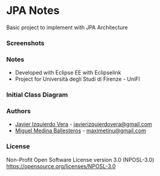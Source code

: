 # JPA Notes

Basic project to implement with JPA Architecture

### Screenshots

### Notes
* Developed with Eclipse EE with Eclipselink
* Project for Università degli Studi di Firenze - UniFI

### Initial Class Diagram


### Authors
- [Javier Izquierdo Vera](https://github.com/Lifka/) - [javierizquierdovera@gmail.com](mailto:javierizquierdovera@gmail.com)
- [Miguel Medina Ballesteros](https://github.com/Maximetinu/) - [maximetinu@gmail.com](mailto:maximetinu@gmail.com)


### License
Non-Profit Open Software License version 3.0 (NPOSL-3.0) https://opensource.org/licenses/NPOSL-3.0

